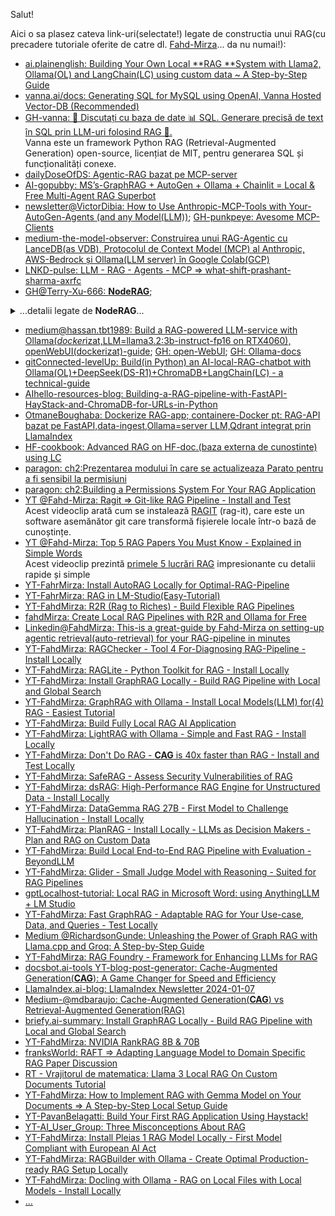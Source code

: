 Salut!

Aici o sa plasez cateva link-uri(selectate!) legate de constructia unui RAG(cu precadere tutoriale oferite de catre dl. [Fahd-Mirza](https://www.toksta.com/influencers/fahd-mirza)... da nu numai!):

- [ai.plainenglish: Building Your Own Local **RAG **System with Llama2, Ollama(OL) and LangChain(LC) using custom data ~ A Step-by-Step Guide](https://ai.plainenglish.io/building-your-own-local-rag-system-with-llama2-ollama-and-langchain-using-custom-data-a-d4909b74f450)
- [vanna.ai/docs: Generating SQL for MySQL using OpenAI, Vanna Hosted Vector-DB (Recommended)](https://vanna.ai/docs/mysql-openai-standard-vannadb/)
- [GH-vanna: 🤖 Discutați cu baza de date 📊 SQL. Generare precisă de text în SQL prin LLM-uri folosind RAG 🔄.](https://github.com/vanna-ai/vanna)
  <br/>Vanna este un framework Python RAG (Retrieval-Augmented Generation) open-source, licențiat de MIT, pentru generarea SQL și funcționalități conexe.
- [dailyDoseOfDS: Agentic-RAG bazat pe MCP-server](https://www.dailydoseofds.com/p/mcp-powered-agentic-rag/)
- [AI-gopubby: MS’s-GraphRAG + AutoGen + Ollama + Chainlit = Local & Free Multi-Agent RAG Superbot](https://ai.gopubby.com/microsofts-graphrag-autogen-ollama-chainlit-fully-local-free-multi-agent-rag-superbot-61ad3759f06f)
- [newsletter@VictorDibia: How to Use Anthropic-MCP-Tools with Your-AutoGen-Agents (and any Model(LLM))](https://newsletter.victordibia.com/p/how-to-use-mcp-anthropic-mcp-tools); [GH-punkpeye: Avesome MCP-Clients](https://github.com/punkpeye/awesome-mcp-clients)
- [medium-the-model-observer: Construirea unui RAG-Agentic cu LanceDB(as VDB), Protocolul de Context Model (MCP) al Anthropic, AWS-Bedrock și Ollama(LLM server) în Google Colab(GCP)](https://medium.com/the-model-observer/building-an-agentic-rag-with-lancedb-mcp-bedrock-and-ollama-in-google-colab-8b6d4643f3f9)
- [LNKD-pulse: LLM - RAG - Agents - MCP => what-shift-prashant-sharma-axrfc](https://www.linkedin.com/pulse/llm-rag-agents-mcp-what-shift-prashant-sharma-axrfc/)
- [GH@Terry-Xu-666: **NodeRAG**](https://github.com/Terry-Xu-666/NodeRAG);

<details>
    <summary>...detalii legate de <b>NodeRAG</b>...</summary>

<hr/>


RAG tradițional se confruntă adesea cu probleme legate de conținut fragmentat și informații redundante. 

RAG bazat pe grafuri îmbunătățește acest aspect, dar structura sa grafică simplistă nu este suficientă pentru a surprinde semnificații complexe.

Aici intervine [NodeRAG](https://medium.com/@ankit34567/noderag-structuring-graph-based-rag-with-heterogeneous-nodes-3327d7da07e5) - prin combinarea nodurilor eterogene cu algoritmi grafici, reconstruiește reprezentarea cunoștințelor pentru a face RAG mai inteligent, mai precis și mai bine structurat.


🚀 NodeRAG este un sistem RAG de generare și recuperare eterogenă bazat pe grafuri, pe care îl puteți instala și utiliza în mai multe moduri. 

- [GH@terry-xu-666: NodeRAG-web-example](https://terry-xu-666.github.io/NodeRAG_web/example/)

 - [medium/AI-exploration-journey: **NodeRAG** - installing a structured-brain for-LLMs - AI - innovations and insights -CH.43](https://medium.com/ai-exploration-journey/noderag-installing-a-structured-brain-for-llms-ai-innovations-and-insights-43-1a1f1ff1fcf7)
 - [AIexpJourney.substack AI-innovations: AI Innovations and Insights](https://aiexpjourney.substack.com/t/ai-innovations)

 - [arxiv-PDF-2504.11544v1: NodeRAG: Structuring Graph-based RAG with Heterogeneous Nodes](https://arxiv.org/pdf/2504.11544v1)


 <img src="https://raw.githubusercontent.com/stefanache/MFP-ANAF-RO/refs/heads/main/python/RAG/0_rV_-vvlVdWLfJjxn.webp">1.Comparatie intre NodeRAG si alte RAG-uri</img>

 <img src="https://github.com/stefanache/MFP-ANAF-RO/blob/main/python/RAG/NodeGraph_Figure2.png">2.NodeRAG-workflow(optimization)</img>

[NodeRAG-indexare](https://terry-xu-666.github.io/NodeRAG_web/docs/indexing/) si [NodeRAG-raspuns](https://terry-xu-666.github.io/NodeRAG_web/docs/answer/)


✨ Caracteristici NodeRAG:

🔗 Îmbunătățirea structurii grafice pentru RAG - 
NodeRAG introduce o structură de grafuri eterogenă care consolidează fundamentul Retrieval-Augmented Generation (RAG) bazată pe grafuri.

🔍 Recuperare detaliată și explicabilă - 
NodeRAG utilizează HeteroGraphs pentru a permite noduri distincte funcțional, asigurând o recuperare precisă și contextuală, îmbunătățind în același timp interpretabilitatea.

🧱 O recuperare unificată a informațiilor - 
În loc să trateze informațiile extrase și datele brute ca straturi separate, NodeRAG le integrează ca noduri interconectate, creând un sistem de recuperare fără probleme și adaptabil.

⚡ Performanță și viteză optimizate - 
NodeRAG realizează viteze mai mari de construire a grafurilor și de recuperare a datelor prin algoritmi unificați și implementări optimizate.

🔄 Actualizări incrementale ale graficelor - 
NodeRAG acceptă actualizări incrementale în cadrul grafurilor eterogene folosind mecanisme de conectivitate a grafurilor.

📊 Vizualizare și interfață cu utilizatorul - 
NodeRAG oferă un sistem de vizualizare ușor de utilizat. 
Împreună cu o interfață web complet dezvoltată, utilizatorii pot explora, analiza și gestiona structura graficului cu ușurință.

 <img src="https://github.com/stefanache/MFP-ANAF-RO/blob/main/python/RAG/performance.png">3.a)Performanță de referință</img>
 
 <img src="https://github.com/stefanache/MFP-ANAF-RO/blob/main/python/RAG/system_performance.png">3.b)Performanță sistemului</img>


<hr/>

</details>
 
- [medium@hassan.tbt1989: Build a RAG-powered LLM-service with Ollama(*docker*izat,LLM=llama3.2:3b-instruct-fp16 on RTX4060), openWebUI(dockerizat)-guide](https://medium.com/@hassan.tbt1989/build-a-rag-powered-llm-service-with-ollama-open-webui-a-step-by-step-guide-a688ec58ac97); [GH: open-WebUI](https://github.com/open-webui/open-webui); [GH: Ollama-docs](https://github.com/ollama/ollama/tree/main/docs) 
- [gitConnected-levelUp: Build(in Python) an AI-local-RAG-chatbot with Ollama(OL)+DeepSeek(DS-R1)+ChromaDB+LangChain(LC) - a technical-guide](https://levelup.gitconnected.com/build-an-ai-local-rag-chatbot-with-ollama-deepseek-and-langchain-a-technical-guide-4dedf0d180eb)
- [AIhello-resources-blog: Building-a-RAG-pipeline-with-FastAPI-HayStack-and-ChromaDB-for-URLs-in-Python](https://www.aihello.com/resources/blog/building-a-rag-pipeline-with-fastapi-haystack-and-chromadb-for-urls-in-python/)
- [OtmaneBoughaba: Dockerize RAG-app; containere-Docker pt: RAG-API bazat pe FastAPI,data-ingest,Ollama=server LLM,Qdrant integrat prin LlamaIndex](https://otmaneboughaba.com/posts/dockerize-rag-application/)
- [HF-cookbook: Advanced RAG on HF-doc.(baza externa de cunostinte) using LC](https://huggingface.co/learn/cookbook/advanced_rag)
- [paragon: ch2:Prezentarea modului în care se actualizeaza Parato pentru a fi sensibil la permisiuni](https://www.useparagon.com/learn/ai-knowledge-chatbot-with-permissions-chapter-2/?utm_campaign=Retargeting+90+days+-+Content+-+Clicks&utm_source=linkedin&utm_medium=paid&hsa_acc=507086816&hsa_cam=706362794&hsa_grp=322765514&hsa_ad=496074474&hsa_net=linkedin&hsa_ver=3&li_fat_id=63612556-dae7-49bf-83a7-d5f852920684&utm_campaign=Retargeting%2090%20days%20-%20Content%20-%20Clicks&utm_medium=paid_social&utm_source=linkedin_paid)
- [paragon: ch2:Building a Permissions System For Your RAG Application](https://www.useparagon.com/learn/ai-knowledge-chatbot-with-permissions-chapter-2/?utm_campaign=Retargeting+90+days+-+Content+-+Clicks&utm_source=linkedin&utm_medium=paid&hsa_acc=507086816&hsa_cam=706362794&hsa_grp=322765514&hsa_ad=496074474&hsa_net=linkedin&hsa_ver=3&li_fat_id=b6f0a770-5ba1-4273-866c-062e913d03a5&utm_campaign=Retargeting%2090%20days%20-%20Content%20-%20Clicks&utm_medium=paid_social&utm_source=linkedin_paid)
- [YT @Fahd-Mirza: Ragit => Git-like RAG Pipeline - Install and Test](https://www.youtube.com/watch?v=qk21gJdPGJE&ab_channel=FahdMirza)
  <br/>Acest videoclip arată cum se instalează [RAGIT](https://github.com/baehyunsol/ragit) (rag-it), care este un software asemănător git care transformă fișierele locale într-o bază de cunoștințe.
- [YT @Fahd-Mirza: Top 5 RAG Papers You Must Know - Explained in Simple Words](https://www.youtube.com/watch?v=5Zq-qdQZuTw&ab_channel=FahdMirza)
  <br/>Acest videoclip prezintă [primele 5 lucrări RAG](https://www.youtube.com/results?search_query=fahd+mirza+rag) impresionante cu detalii rapide și simple
- [YT-FahrMirza: Install AutoRAG Locally for Optimal-RAG-Pipeline](https://www.youtube.com/watch?v=IJXYpTbIjuI&ab_channel=FahdMirza)
- [YT-FahrMirza: RAG in LM-Studio(Easy-Tutorial)](https://www.youtube.com/watch?v=4Kcm9Tsojjc&ab_channel=FahdMirza)
- [YT-FahdMirza: R2R (Rag to Riches) - Build Flexible RAG Pipelines](https://www.youtube.com/watch?v=AuQ2vyrG6M4&ab_channel=FahdMirza)
- [fahdMirza: Create Local RAG Pipelines with R2R and Ollama for Free](https://www.fahdmirza.com/2024/06/create-local-rag-pipelines-with-r2r-and.html)
- [Linkedin@FahdMirza: This-is a great-guide by Fahd-Mirza on setting-up agentic retrieval(auto-retrieval) for your RAG-pipeline in minutes](https://www.linkedin.com/posts/llamaindex_this-is-a-great-guide-by-fahd-mirza-on-setting-activity-7248723630778425346-7Pp9/)
- [YT-FahdMirza: RAGChecker - Tool 4 For-Diagnosing RAG-Pipeline - Install Locally](https://www.youtube.com/watch?v=zTlayCrYevE&ab_channel=FahdMirza)
- [YT-FahdMirza: RAGLite - Python Toolkit for RAG - Install Locally](https://www.youtube.com/watch?v=mEmUN4lgpaU&ab_channel=FahdMirza)
- [YT-FahdMirza: Install GraphRAG Locally - Build RAG Pipeline with Local and Global Search](https://www.youtube.com/watch?v=Sy5K6Ay46xU&ab_channel=FahdMirza)
- [YT-FahdMirza: GraphRAG with Ollama - Install Local Models(LLM) for(4) RAG - Easiest Tutorial](https://www.youtube.com/watch?v=6Yu6JpLMWVo&ab_channel=FahdMirza)
- [YT-FahdMirza: Build Fully Local RAG AI Application](https://www.youtube.com/watch?v=8TvY2NxgITE&ab_channel=FahdMirza)
- [YT-FahdMirza: LightRAG with Ollama - Simple and Fast RAG - Install Locally](https://www.youtube.com/watch?v=PjnfV4jCTLo&ab_channel=FahdMirza)
- [YT-FahdMirza: Don't Do RAG - **CAG** is 40x faster than RAG - Install and Test Locally](https://www.youtube.com/watch?v=7RhZE_FnL74&ab_channel=FahdMirza)
- [YT-FahdMirza: SafeRAG - Assess Security Vulnerabilities of RAG](https://www.youtube.com/watch?v=QKiWYIda4Qw&ab_channel=FahdMirza)
- [YT-FahdMirza: dsRAG: High-Performance RAG Engine for Unstructured Data - Install Locally](https://www.youtube.com/watch?v=AHcBBx8CKys&ab_channel=FahdMirza)
- [YT-FahdMirza: DataGemma RAG 27B - First Model to Challenge Hallucination - Install Locally](https://www.youtube.com/watch?v=6odLMxnUs5g&ab_channel=FahdMirza)
- [YT-FahdMirza: PlanRAG - Install Locally - LLMs as Decision Makers - Plan and RAG on Custom Data](https://www.youtube.com/watch?v=9HZ00HUwRfk&ab_channel=FahdMirza)
- [YT-FahdMirza: Build Local End-to-End RAG Pipeline with Evaluation - BeyondLLM](https://www.youtube.com/watch?v=VxUBkdjarIo&ab_channel=FahdMirza)
- [YT-FahdMirza: Glider - Small Judge Model with Reasoning - Suited for RAG Pipelines](https://www.youtube.com/watch?v=xw8grcKhcOU&ab_channel=FahdMirza)
- [gptLocalhost-tutorial: Local RAG in Microsoft Word: using AnythingLLM + LM Studio](https://gptlocalhost.com/tutorial/local-rag-in-microsoft-word-using-anythingllm-lm-studio/)
- [YT-FahdMirza: Fast GraphRAG - Adaptable RAG for Your Use-case, Data, and Queries - Test Locally](https://www.youtube.com/watch?v=3Tcwzlp4TQ4&ab_channel=FahdMirza)
- [Medium @RichardsonGunde: Unleashing the Power of Graph RAG with Llama.cpp and Groq: A Step-by-Step Guide](https://medium.com/@honeyricky1m3/unleashing-the-power-of-graph-rag-with-llama-cpp-and-groq-a-step-by-step-guide-08488b5bcbc1)
- [YT-FahdMirza: RAG Foundry - Framework for Enhancing LLMs for RAG](https://www.youtube.com/watch?v=_LLbNuLo4L0&ab_channel=FahdMirza)
- [docsbot.ai-tools YT-blog-post-generator: Cache-Augmented Generation(**CAG**): A Game Changer for Speed and Efficiency](https://docsbot.ai/tools/youtube-blog-post-generator/7RhZE_FnL74)
- [LlamaIndex.ai-blog: LlamaIndex Newsletter 2024-01-07](https://www.llamaindex.ai/blog/llamaindex-newsletter-2024-01-07)
- [Medium-@mdbaraujo: Cache-Augmented Generation(**CAG**) vs Retrieval-Augmented Generation(RAG)](https://medium.com/@mdbaraujo/cache-augmented-generation-cag-vs-retrieval-augmented-generation-rag-74bb56460cee)
- [briefy.ai-summary: Install GraphRAG Locally - Build RAG Pipeline with Local and Global Search](https://briefy.ai/summary/v2/lzfts6dr9s6jveddum4dzg9b/en/install-graphrag-locally-build-rag-pipeline-with-local-and-global-search)
- [YT-FahdMirza: NVIDIA RankRAG 8B & 70B](https://www.youtube.com/watch?v=78N4u935ucE&ab_channel=FahdMirza)
- [franksWorld: RAFT => Adapting Language Model to Domain Specific RAG Paper Discussion](https://www.franksworld.com/2024/04/15/raft-adapting-language-model-to-domain-specific-rag-paper-discussion/)
- [RT - Vrajitorul de matematica: Llama 3 Local RAG On Custom Documents Tutorial](https://rutube.ru/video/9c31b86735036c8a43fc3d56351056d1/)
- [YT-FahdMirza: How to Implement RAG with Gemma Model on Your Documents => A Step-by-Step Local Setup Guide](https://www.youtube.com/watch?v=d-0r5F70rHk&ab_channel=FahdMirza)
- [YT-PavanBelagatti: Build Your First RAG Application Using Haystack!](https://www.youtube.com/watch?v=nwUhGeX6jaI&ab_channel=PavanBelagatti)
- [YT-AI_User_Group: Three Misconceptions About RAG](https://www.youtube.com/watch?v=fP-FQn9yFmQ&ab_channel=AIUserGroup)
- [YT-FahdMirza: Install Pleias 1 RAG Model Locally - First Model Compliant with European AI Act](https://www.youtube.com/watch?v=LvbDMijP7GI&ab_channel=FahdMirza)
- [YT-FahdMirza: RAGBuilder with Ollama - Create Optimal Production-ready RAG Setup Locally](https://www.youtube.com/watch?v=ZXuAW8a33C8&ab_channel=FahdMirza)
- [YT-FahdMirza: Docling with Ollama - RAG on Local Files with Local Models - Install Locally](https://www.youtube.com/watch?v=GMHazLUQBQM&ab_channel=FahdMirza)
- [...](https://www.youtube.com/watch?v=TMaQt8rN5bE&ab_channel=DataScienceBasics)
